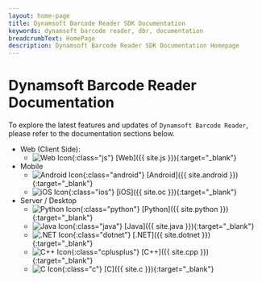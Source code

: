 ```yaml
---
layout: home-page
title: Dynamsoft Barcode Reader SDK Documentation
keywords: dynamsoft barcode reader, dbr, documentation
breadcrumbText: HomePage
description: Dynamsoft Barcode Reader SDK Documentation Homepage
---
```


# Dynamsoft Barcode Reader Documentation

To explore the latest features and updates of `Dynamsoft Barcode Reader`, please refer to the documentation sections below.

<div class="editionList dbr"></div>

* Web (Client Side):
  * ![Web Icon]({{site.assets}}img-icon/homepage/js.svg){:class="js"} [Web]({{ site.js }}){:target="_blank"}
* Mobile
  * ![Android Icon]({{site.assets}}img-icon/homepage/Android.svg){:class="android"} [Android]({{ site.android }}){:target="_blank"}
  * ![iOS Icon]({{site.assets}}img-icon/homepage/iOS.svg){:class="ios"} [iOS]({{ site.oc }}){:target="_blank"}
* Server / Desktop
  * ![Python Icon]({{site.assets}}img-icon/homepage/Python.svg){:class="python"} [Python]({{ site.python }}){:target="_blank"}
  * ![Java Icon]({{site.assets}}img-icon/homepage/java.svg){:class="java"} [Java]({{ site.java }}){:target="_blank"}
  * ![.NET Icon]({{site.assets}}img-icon/homepage/dotnet.svg){:class="dotnet"} [.NET]({{ site.dotnet }}){:target="_blank"}
  * ![C++ Icon]({{site.assets}}img-icon/homepage/cplusplus.svg){:class="cplusplus"} [C++]({{ site.cpp }}){:target="_blank"}
  * ![C Icon]({{site.assets}}img-icon/homepage/c.svg){:class="c"} [C]({{ site.c }}){:target="_blank"}
